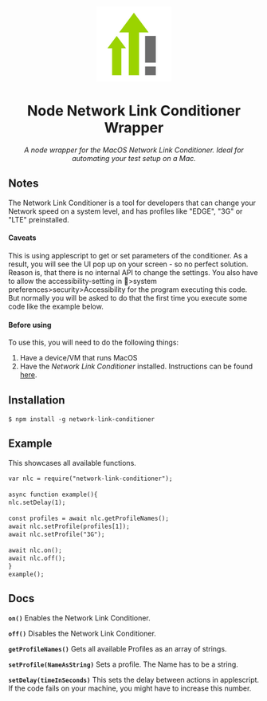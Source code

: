  <div align="center">
 <a href="https://dvbfast.github.io" target="_blank" title="Link to the dvbfast-Website"><img width=150px src="./assets/logo.jpg" alt="Logo of dvbfast"></a>


# Node Network Link Conditioner Wrapper
*A node wrapper for the MacOS Network Link Conditioner. 
Ideal for automating your test setup on a Mac.*
 </div>

## Notes
The Network Link Conditioner is a tool for developers that can change your Network speed on a system level, and has profiles like "EDGE", "3G" or "LTE" preinstalled.
#### Caveats
This is using applescript to get or set parameters of the conditioner. As a result, you will see the UI pop up on your screen - so no perfect solution. Reason is, that there is no internal API to change the settings. 
You also have to allow the accessibility-setting in 🍎>system preferences>security>Accessibility for the program executing this code. But normally you will be asked to do that the first time you execute some code like the example below.
#### Before using
 To use this, you will need to do the following things:
 1. Have a device/VM that runs MacOS
 2. Have the *Network Link Conditioner* installed. Instructions can be found [here](https://nshipster.com/network-link-conditioner/).

 ## Installation

 ```shell
$ npm install -g network-link-conditioner
 ```

## Example
This showcases all available functions. 

 ```node
var nlc = require("network-link-conditioner");

async function example(){
nlc.setDelay(1);

const profiles = await nlc.getProfileNames();
await nlc.setProfile(profiles[1]);
await nlc.setProfile("3G");

await nlc.on();
await nlc.off();
}
example();
 ```

## Docs

**`on()`**
Enables the Network Link Conditioner.

**`off()`**
Disables the Network Link Conditioner.

**`getProfileNames()`**
Gets all available Profiles as an array of strings.

**`setProfile(NameAsString)`**
Sets a profile. The Name has to be a string.

**`setDelay(timeInSeconds)`**
This sets the delay between actions in applescript. If the code fails on your machine, you might have to increase this number.



